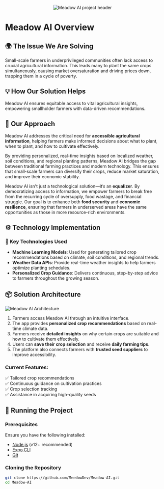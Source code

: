 <p align="center">
  <img src="https://github.com/user-attachments/assets/695573cb-c304-4e05-a5f3-8b27634d08d9" alt="Meadow AI project header" style="border-radius: 13;"/>
</p>


# Meadow AI Overview

## 🌍 The Issue We Are Solving
Small-scale farmers in underprivileged communities often lack access to crucial agricultural information. This leads many to plant the same crops simultaneously, causing market oversaturation and driving prices down, trapping them in a cycle of poverty.

## 💡 How Our Solution Helps
Meadow AI ensures equitable access to vital agricultural insights, empowering smallholder farmers with data-driven recommendations.

## 🌿 Our Approach
Meadow AI addresses the critical need for **accessible agricultural information**, helping farmers make informed decisions about what to plant, when to plant, and how to cultivate effectively.  

By providing personalized, real-time insights based on localized weather, soil conditions, and regional planting patterns, Meadow AI bridges the gap between traditional farming practices and modern technology. This ensures that small-scale farmers can diversify their crops, reduce market saturation, and improve their economic stability.  

Meadow AI isn't just a technological solution—it’s an **equalizer**. By democratizing access to information, we empower farmers to break free from the recurring cycle of oversupply, food wastage, and financial struggle. Our goal is to enhance both **food security** and **economic resilience**, ensuring that farmers in underserved areas have the same opportunities as those in more resource-rich environments.

## ⚙️ Technology Implementation
### 🔧 Key Technologies Used
- **Machine Learning Models**: Used for generating tailored crop recommendations based on climate, soil conditions, and regional trends.
- **Weather Data APIs**: Provide real-time weather insights to help farmers optimize planting schedules.
- **Personalized Crop Guidance**: Delivers continuous, step-by-step advice to farmers throughout the growing season.

## 📦 Solution Architecture
![Meadow AI Architecture](https://github.com/user-attachments/assets/54217a80-3d2c-4dbd-be77-1e67f31297a0)

1. Farmers access Meadow AI through an intuitive interface.
2. The app provides **personalized crop recommendations** based on real-time climate data.
3. Farmers receive **detailed insights** on why certain crops are suitable and how to cultivate them effectively.
4. Users can **save their crop selection** and receive **daily farming tips**.
5. The platform also connects farmers with **trusted seed suppliers** to improve accessibility.


### Current Features:
✅ Tailored crop recommendations  
✅ Continuous guidance on cultivation practices  
✅ Crop selection tracking  
✅ Assistance in acquiring high-quality seeds  

## 🚀 Running the Project

### Prerequisites
Ensure you have the following installed:  
- [Node.js](https://nodejs.org/) (v12+ recommended)  
- [Expo CLI](https://docs.expo.dev/get-started/installation/)  
- [Git](https://git-scm.com/)  

### Cloning the Repository
```bash
git clone https://github.com/MeedowDev/Meadow-AI.git
cd Meadow-AI
